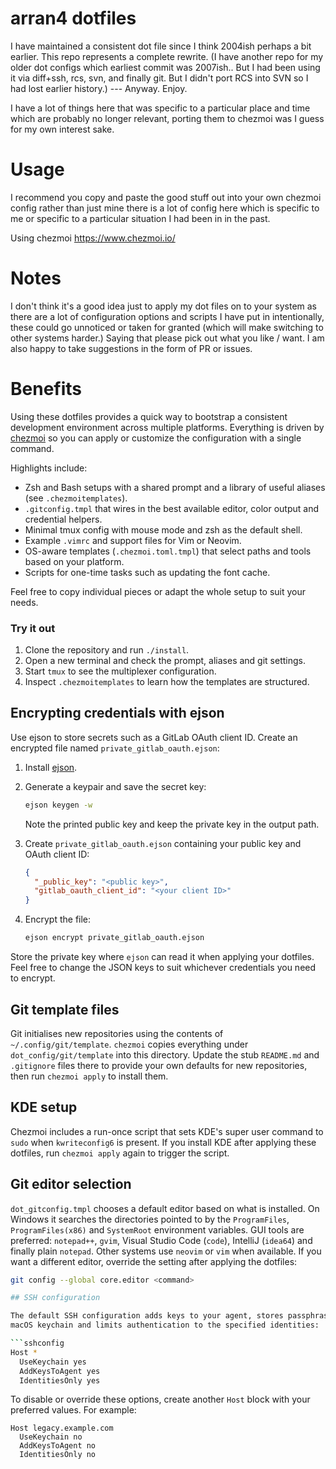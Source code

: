 # arran4 dotfiles

I have maintained a consistent dot file since I think 2004ish perhaps a bit earlier. This repo represents a complete
rewrite. (I have another repo for my older dot configs which earliest commit was 2007ish.. But I had been using it via
diff+ssh, rcs, svn, and finally git. But I didn't port RCS into SVN so I had lost earlier history.) --- Anyway. Enjoy.

I have a lot of things here that was specific to a particular place and time which are probably no longer relevant,
porting them to chezmoi was I guess for my own interest sake.

# Usage

I recommend you copy and paste the good stuff out into your own chezmoi config rather than just mine there is a lot of
config here which is specific to me or specific to a particular situation I had been in in the past.

Using chezmoi https://www.chezmoi.io/

# Notes

I don't think it's a good idea just to apply my dot files on to your system as there are a lot of configuration options
and scripts I have put in intentionally, these could go unnoticed or taken for granted (which will make switching to
other systems harder.) Saying that please pick out what you like / want. I am also happy to take suggestions in the form
of PR or issues.


# Benefits

Using these dotfiles provides a quick way to bootstrap a consistent development
environment across multiple platforms. Everything is driven by
[chezmoi](https://www.chezmoi.io/) so you can apply or customize the configuration
with a single command.

Highlights include:

- Zsh and Bash setups with a shared prompt and a library of useful aliases (see `.chezmoitemplates`).
- `.gitconfig.tmpl` that wires in the best available editor, color output and credential helpers.
- Minimal tmux config with mouse mode and zsh as the default shell.
- Example `.vimrc` and support files for Vim or Neovim.
- OS-aware templates (`.chezmoi.toml.tmpl`) that select paths and tools based on your platform.
- Scripts for one-time tasks such as updating the font cache.

Feel free to copy individual pieces or adapt the whole setup to suit your needs.

### Try it out

1. Clone the repository and run `./install`.
2. Open a new terminal and check the prompt, aliases and git settings.
3. Start `tmux` to see the multiplexer configuration.
4. Inspect `.chezmoitemplates` to learn how the templates are structured.

## Encrypting credentials with ejson

Use ejson to store secrets such as a GitLab OAuth client ID. Create an encrypted
file named `private_gitlab_oauth.ejson`:

1. Install [ejson](https://github.com/Shopify/ejson).
2. Generate a keypair and save the secret key:

   ```sh
   ejson keygen -w
   ```

   Note the printed public key and keep the private key in the output path.
3. Create `private_gitlab_oauth.ejson` containing your public key and OAuth client ID:

   ```json
   {
     "_public_key": "<public key>",
     "gitlab_oauth_client_id": "<your client ID>"
   }
   ```

4. Encrypt the file:

   ```sh
   ejson encrypt private_gitlab_oauth.ejson
   ```

Store the private key where `ejson` can read it when applying your dotfiles.
Feel free to change the JSON keys to suit whichever credentials you need to
encrypt.

## Git template files

Git initialises new repositories using the contents of
`~/.config/git/template`. `chezmoi` copies everything under
`dot_config/git/template` into this directory. Update the stub `README.md` and
`.gitignore` files there to provide your own defaults for new repositories,
then run `chezmoi apply` to install them.

## KDE setup

Chezmoi includes a run-once script that sets KDE's super user command to `sudo` when `kwriteconfig6` is present. If you install KDE after applying these dotfiles, run `chezmoi apply` again to trigger the script.

## Git editor selection

`dot_gitconfig.tmpl` chooses a default editor based on what is installed. On
Windows it searches the directories pointed to by the `ProgramFiles`,
`ProgramFiles(x86)` and `SystemRoot` environment variables. GUI tools are
preferred: `notepad++`, `gvim`, Visual Studio Code (`code`), IntelliJ
(`idea64`) and finally plain `notepad`. Other systems use `neovim` or `vim`
when available.
If you want a different editor, override the setting after applying the
dotfiles:

```sh
git config --global core.editor <command>

## SSH configuration

The default SSH configuration adds keys to your agent, stores passphrases in the
macOS keychain and limits authentication to the specified identities:

```sshconfig
Host *
  UseKeychain yes
  AddKeysToAgent yes
  IdentitiesOnly yes
```

To disable or override these options, create another `Host` block with your
preferred values. For example:

```sshconfig
Host legacy.example.com
  UseKeychain no
  AddKeysToAgent no
  IdentitiesOnly no
```

